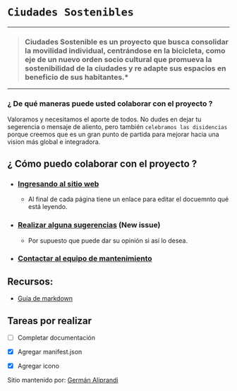 
# `Ciudades Sostenibles`
---
>### Ciudades Sostenible es un proyecto que busca consolidar la movilidad individual, centrándose en la bicicleta, como eje de un nuevo orden socio cultural que promueva la sostenibilidad de la ciudades y re adapte sus espacios en beneficio de sus habitantes.*

---
### ¿ De qué maneras puede usted colaborar con el proyecto ?
Valoramos y necesitamos el aporte de todos.
No dudes en dejar tu segerencia o mensaje de aliento, pero también `celebramos las disidencias` porque creemos que es un gran punto de partida para mejorar hacia una vision más global e integradora.

## ¿ Cómo puedo colaborar con el proyecto ?
- ### [Ingresando al sitio web](https://galiprandi.github.io/ciudades-sostenibles/) 
  - Al final de cada página tiene un enlace para editar el docuemnto qué está leyendo.

- ### [Realizar alguna sugerencias](https://github.com/galiprandi/ciudades-sostenibles/issues/ciudades-sostenibles/) (New issue)
  - Por supuesto que puede dar su opinión si así lo desea.
- ### [Contactar al equipo de mantenimiento](mailto:galiprandi@gmail.com) 

## Recursos:
- [Guía de markdown](https://markdown-it.github.io/)

## Tareas por realizar
- [ ] Completar documentación

- [x] Agregar manifest.json

- [x] Agregar icono

Sitio mantenido por: [Germán Aliprandi](mailto:galiprandi@gmail.com)

